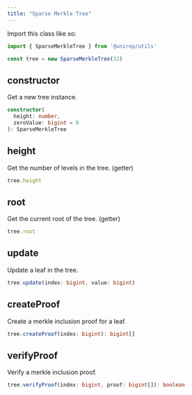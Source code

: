 ```yaml
---
title: "Sparse Merkle Tree"
---
```


Import this class like so:

```js
import { SparseMerkleTree } from '@unirep/utils'

const tree = new SparseMerkleTree(32)
```

## constructor

Get a new tree instance.
```ts
constructor(
  height: number,
  zeroValue: bigint = 0
): SparseMerkleTree
```

## height

Get the number of levels in the tree. (getter)
```ts
tree.height
```

## root

Get the current root of the tree. (getter)
```ts
tree.root
```

## update

Update a leaf in the tree.
```ts
tree.update(index: bigint, value: bigint)
```

## createProof

Create a merkle inclusion proof for a leaf.
```ts
tree.createProof(index: bigint): bigint[]
```

## verifyProof

Verify a merkle inclusion proof.
```ts
tree.verifyProof(index: bigint, proof: bigint[]): boolean
```
